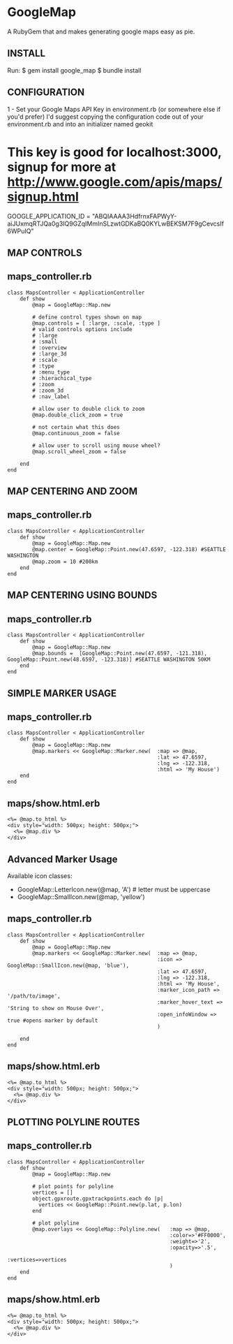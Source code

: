 # GoogleMap

A RubyGem that and makes generating google maps easy as pie.

INSTALL
-------

Run:
    $ gem install google_map
    $ bundle install

CONFIGURATION
--------------------

1 - Set your Google Maps API Key in environment.rb (or somewhere else if you'd prefer)
	I'd suggest copying the configuration code out of your environment.rb and into an initializer named geokit

  # This key is good for localhost:3000, signup for more at http://www.google.com/apis/maps/signup.html
  GOOGLE_APPLICATION_ID = "ABQIAAAA3HdfrnxFAPWyY-aiJUxmqRTJQa0g3IQ9GZqIMmInSLzwtGDKaBQ0KYLwBEKSM7F9gCevcsIf6WPuIQ"

MAP CONTROLS
------------

maps_controller.rb
--------------------------

    class MapsController < ApplicationController
    	def	show
    		@map = GoogleMap::Map.new
	
    		# define control types shown on map
    		@map.controls = [ :large, :scale, :type ]
    		# valid controls options include
    		# :large 
    		# :small 
    		# :overview
    		# :large_3d
    		# :scale
    		# :type
    		# :menu_type
    		# :hierachical_type
    		# :zoom
    		# :zoom_3d
    		# :nav_label
        	
    		# allow user to double click to zoom
    		@map.double_click_zoom = true
	
    		# not certain what this does
    		@map.continuous_zoom = false
	
    		# allow user to scroll using mouse wheel?
    		@map.scroll_wheel_zoom = false
	
    	end
    end

MAP CENTERING AND ZOOM
----------------------

maps_controller.rb
------------------

    class MapsController < ApplicationController
    	def	show
    		@map = GoogleMap::Map.new
    		@map.center = GoogleMap::Point.new(47.6597, -122.318) #SEATTLE WASHINGTON
    		@map.zoom = 10 #200km
    	end
    end

MAP CENTERING USING BOUNDS
--------------------------

maps_controller.rb
--------------------------
    class MapsController < ApplicationController
    	def	show
    		@map = GoogleMap::Map.new
    		@map.bounds =  [GoogleMap::Point.new(47.6597, -121.318), GoogleMap::Point.new(48.6597, -123.318)] #SEATTLE WASHINGTON 50KM
    	end
    end


SIMPLE MARKER USAGE
-------------------

maps_controller.rb
--------------------------
    class MapsController < ApplicationController
    	def	show
    		@map = GoogleMap::Map.new
      		@map.markers << GoogleMap::Marker.new(	:map => @map, 
                                         			:lat => 47.6597, 
                                         			:lng => -122.318,
                                         			:html => 'My House')
    	end
    end

maps/show.html.erb
-------------------------
    <%= @map.to_html %>
    <div style="width: 500px; height: 500px;">
      <%= @map.div %>
    </div>


Advanced Marker Usage
---------------------

Available icon classes:
* GoogleMap::LetterIcon.new(@map, 'A') # letter must be uppercase
* GoogleMap::SmallIcon.new(@map, 'yellow')

maps_controller.rb
--------------------------
    class MapsController < ApplicationController
    	def	show
    		@map = GoogleMap::Map.new
      		@map.markers << GoogleMap::Marker.new(	:map => @map, 
    												:icon => GoogleMap::SmallIcon.new(@map, 'blue'),
    												:lat => 47.6597, 
    												:lng => -122.318,
    												:html => 'My House',
    												:marker_icon_path => '/path/to/image',
    												:marker_hover_text => 'String to show on Mouse Over',
    												:open_infoWindow => true #opens marker by default
    												)
  
    	end
    end

maps/show.html.erb
-------------------------
    <%= @map.to_html %>
    <div style="width: 500px; height: 500px;">
      <%= @map.div %>
    </div>


PLOTTING POLYLINE ROUTES
------------------------

maps_controller.rb
------------------
    class MapsController < ApplicationController
    	def	show
    		@map = GoogleMap::Map.new
  		
    		# plot points for polyline
            vertices = []
            object.gpxroute.gpxtrackpoints.each do |p|
              vertices << GoogleMap::Point.new(p.lat, p.lon)
            end
		
      		# plot polyline
    		@map.overlays << GoogleMap::Polyline.new(	:map => @map, 
    													:color=>'#FF0000', 
    													:weight=>'2', 
    													:opacity=>'.5', 
    													:vertices=>vertices
    													)
    	end
    end

maps/show.html.erb
-------------------------
    <%= @map.to_html %>
    <div style="width: 500px; height: 500px;">
      <%= @map.div %>
    </div>
